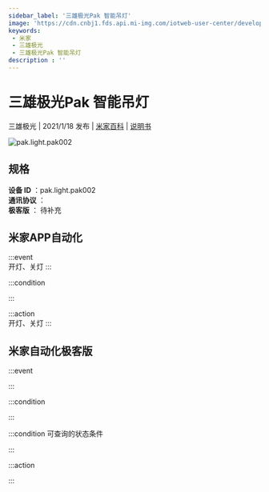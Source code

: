 ```yaml
---
sidebar_label: '三雄极光Pak 智能吊灯'
image: 'https://cdn.cnbj1.fds.api.mi-img.com/iotweb-user-center/developer_1679047839327GqaRGCle.png?GalaxyAccessKeyId=AKVGLQWBOVIRQ3XLEW&Expires=9223372036854775807&Signature=C3tjQhAJaagFGiHK3zC/Rt3p7EI='
keywords: 
 - 米家
 - 三雄极光
 - 三雄极光Pak 智能吊灯
description : ''
---
```

# 三雄极光Pak 智能吊灯

三雄极光 | 2021/1/18 发布 | [米家百科](https://home.mi.com/webapp/content/baike/product/index.html?model=pak.light.pak002) | [说明书](https://home.mi.com/views/introduction.html?model=pak.light.pak002&region=cn)

![pak.light.pak002](https://cdn.cnbj1.fds.api.mi-img.com/iotweb-user-center/developer_1679047839327GqaRGCle.png?GalaxyAccessKeyId=AKVGLQWBOVIRQ3XLEW&Expires=9223372036854775807&Signature=C3tjQhAJaagFGiHK3zC/Rt3p7EI=)

## 规格  
> 
**设备 ID** ：pak.light.pak002  
**通讯协议** ：  
**极客版**  ： 待补充 


## 米家APP自动化  

:::event  
开灯、关灯
:::

:::condition  

:::

:::action   
开灯、关灯
:::

## 米家自动化极客版  

:::event  

:::

:::condition  

:::

:::condition 可查询的状态条件  

:::

:::action  

:::

        
